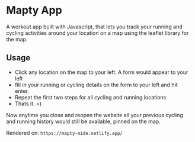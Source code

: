 # Mapty App

A workout app built with Javascript, that lets you track your
running and cycling activities around your location on a map using the leaflet library for the map.

## Usage

- Click any location on the map to your left. A form would appear to your left
- fill in your running or cycling details on the form to your left and hit enter.
- Repeat the first two steps for all cycling and running locations
- Thats it. =)

Now anytime you close and reopen the website all your previous cycling and running history would still be available, pinned on the map.

Rendered on: `https://mapty-mide.netlify.app/`
